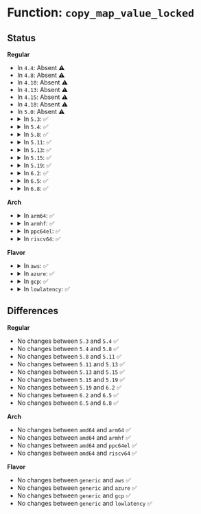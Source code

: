 # Function: <code>copy_map_value_locked</code>

## Status
<b>Regular</b>
<ul>
<li>
In <code>4.4</code>: Absent ⚠️
</li>
<li>
In <code>4.8</code>: Absent ⚠️
</li>
<li>
In <code>4.10</code>: Absent ⚠️
</li>
<li>
In <code>4.13</code>: Absent ⚠️
</li>
<li>
In <code>4.15</code>: Absent ⚠️
</li>
<li>
In <code>4.18</code>: Absent ⚠️
</li>
<li>
In <code>5.0</code>: Absent ⚠️
</li>
<li>
<details>
<summary>In <code>5.3</code>: ✅</summary>

```c
void copy_map_value_locked(struct bpf_map *map, void *dst, void *src, bool lock_src);
```

**Collision:** Unique Global

**Inline:** No

**Transformation:** False

**Instances:**

```
In kernel/bpf/helpers.c (ffffffff811e6760)
Location: kernel/bpf/helpers.c:299
Inline: False
Direct callers:
  - kernel/bpf/syscall.c:map_lookup_elem
  - kernel/bpf/hashtab.c:htab_map_update_elem
  - kernel/bpf/hashtab.c:htab_map_update_elem
  - kernel/bpf/arraymap.c:array_map_update_elem
  - kernel/bpf/local_storage.c:cgroup_storage_update_elem
  - net/core/bpf_sk_storage.c:sk_storage_update
  - net/core/bpf_sk_storage.c:sk_storage_update
```
**Symbols:**

```
ffffffff811e6760-ffffffff811e6842: copy_map_value_locked (STB_GLOBAL)
```
</details>
</li>
<li>
<details>
<summary>In <code>5.4</code>: ✅</summary>

```c
void copy_map_value_locked(struct bpf_map *map, void *dst, void *src, bool lock_src);
```

**Collision:** Unique Global

**Inline:** No

**Transformation:** False

**Instances:**

```
In kernel/bpf/helpers.c (ffffffff811f2eb0)
Location: kernel/bpf/helpers.c:299
Inline: False
Direct callers:
  - kernel/bpf/syscall.c:map_lookup_elem
  - kernel/bpf/hashtab.c:htab_map_update_elem
  - kernel/bpf/hashtab.c:htab_map_update_elem
  - kernel/bpf/arraymap.c:array_map_update_elem
  - kernel/bpf/local_storage.c:cgroup_storage_update_elem
  - net/core/bpf_sk_storage.c:bpf_sk_storage_clone
  - net/core/bpf_sk_storage.c:sk_storage_update
  - net/core/bpf_sk_storage.c:sk_storage_update
```
**Symbols:**

```
ffffffff811f2eb0-ffffffff811f2f92: copy_map_value_locked (STB_GLOBAL)
```
</details>
</li>
<li>
<details>
<summary>In <code>5.8</code>: ✅</summary>

```c
void copy_map_value_locked(struct bpf_map *map, void *dst, void *src, bool lock_src);
```

**Collision:** Unique Global

**Inline:** No

**Transformation:** False

**Instances:**

```
In kernel/bpf/helpers.c (ffffffff81214e70)
Location: kernel/bpf/helpers.c:314
Inline: False
Direct callers:
  - kernel/bpf/syscall.c:bpf_map_copy_value
  - kernel/bpf/hashtab.c:__htab_map_lookup_and_delete_batch
  - kernel/bpf/hashtab.c:htab_map_update_elem
  - kernel/bpf/hashtab.c:htab_map_update_elem
  - kernel/bpf/arraymap.c:array_map_update_elem
  - kernel/bpf/local_storage.c:cgroup_storage_update_elem
  - net/core/bpf_sk_storage.c:diag_get
  - net/core/bpf_sk_storage.c:bpf_sk_storage_clone
  - net/core/bpf_sk_storage.c:sk_storage_update
  - net/core/bpf_sk_storage.c:sk_storage_update
```
**Symbols:**

```
ffffffff81214e70-ffffffff81214f52: copy_map_value_locked (STB_GLOBAL)
```
</details>
</li>
<li>
<details>
<summary>In <code>5.11</code>: ✅</summary>

```c
void copy_map_value_locked(struct bpf_map *map, void *dst, void *src, bool lock_src);
```

**Collision:** Unique Global

**Inline:** No

**Transformation:** False

**Instances:**

```
In kernel/bpf/helpers.c (ffffffff81216a60)
Location: kernel/bpf/helpers.c:325
Inline: False
Direct callers:
  - kernel/bpf/syscall.c:bpf_map_copy_value
  - kernel/bpf/hashtab.c:__htab_map_lookup_and_delete_batch
  - kernel/bpf/hashtab.c:htab_map_update_elem
  - kernel/bpf/hashtab.c:htab_map_update_elem
  - kernel/bpf/arraymap.c:array_map_update_elem
  - kernel/bpf/local_storage.c:cgroup_storage_update_elem
  - kernel/bpf/bpf_local_storage.c:bpf_local_storage_update
  - kernel/bpf/bpf_local_storage.c:bpf_local_storage_update
  - net/core/bpf_sk_storage.c:diag_get
  - net/core/bpf_sk_storage.c:bpf_sk_storage_clone
```
**Symbols:**

```
ffffffff81216a60-ffffffff81216b42: copy_map_value_locked (STB_GLOBAL)
```
</details>
</li>
<li>
<details>
<summary>In <code>5.13</code>: ✅</summary>

```c
void copy_map_value_locked(struct bpf_map *map, void *dst, void *src, bool lock_src);
```

**Collision:** Unique Global

**Inline:** No

**Transformation:** False

**Instances:**

```
In kernel/bpf/helpers.c (ffffffff812197a0)
Location: kernel/bpf/helpers.c:326
Inline: False
Direct callers:
  - kernel/bpf/syscall.c:bpf_map_copy_value
  - kernel/bpf/hashtab.c:__htab_map_lookup_and_delete_batch
  - kernel/bpf/hashtab.c:htab_map_update_elem
  - kernel/bpf/hashtab.c:htab_map_update_elem
  - kernel/bpf/arraymap.c:array_map_update_elem
  - kernel/bpf/local_storage.c:cgroup_storage_update_elem
  - kernel/bpf/bpf_local_storage.c:bpf_local_storage_update
  - kernel/bpf/bpf_local_storage.c:bpf_local_storage_update
  - net/core/bpf_sk_storage.c:diag_get
  - net/core/bpf_sk_storage.c:bpf_sk_storage_clone
```
**Symbols:**

```
ffffffff812197a0-ffffffff812198a1: copy_map_value_locked (STB_GLOBAL)
```
</details>
</li>
<li>
<details>
<summary>In <code>5.15</code>: ✅</summary>

```c
void copy_map_value_locked(struct bpf_map *map, void *dst, void *src, bool lock_src);
```

**Collision:** Unique Global

**Inline:** No

**Transformation:** False

**Instances:**

```
In kernel/bpf/helpers.c (ffffffff81250430)
Location: kernel/bpf/helpers.c:336
Inline: False
Direct callers:
  - kernel/bpf/syscall.c:bpf_map_copy_value
  - kernel/bpf/hashtab.c:__htab_map_lookup_and_delete_batch
  - kernel/bpf/hashtab.c:__htab_map_lookup_and_delete_elem
  - kernel/bpf/hashtab.c:htab_map_update_elem
  - kernel/bpf/hashtab.c:htab_map_update_elem
  - kernel/bpf/arraymap.c:array_map_update_elem
  - kernel/bpf/local_storage.c:cgroup_storage_update_elem
  - kernel/bpf/bpf_local_storage.c:bpf_local_storage_update
  - kernel/bpf/bpf_local_storage.c:bpf_local_storage_update
  - net/core/bpf_sk_storage.c:diag_get
  - net/core/bpf_sk_storage.c:bpf_sk_storage_clone
```
**Symbols:**

```
ffffffff81250430-ffffffff81250483: copy_map_value_locked (STB_GLOBAL)
```
</details>
</li>
<li>
<details>
<summary>In <code>5.19</code>: ✅</summary>

```c
void copy_map_value_locked(struct bpf_map *map, void *dst, void *src, bool lock_src);
```

**Collision:** Unique Global

**Inline:** No

**Transformation:** False

**Instances:**

```
In kernel/bpf/helpers.c (ffffffff81297aa0)
Location: kernel/bpf/helpers.c:350
Inline: False
Direct callers:
  - kernel/bpf/syscall.c:bpf_map_copy_value
  - kernel/bpf/hashtab.c:__htab_map_lookup_and_delete_batch
  - kernel/bpf/hashtab.c:__htab_map_lookup_and_delete_elem
  - kernel/bpf/hashtab.c:htab_map_update_elem
  - kernel/bpf/hashtab.c:htab_map_update_elem
  - kernel/bpf/arraymap.c:array_map_update_elem
  - kernel/bpf/local_storage.c:cgroup_storage_update_elem
  - kernel/bpf/bpf_local_storage.c:bpf_local_storage_update
  - kernel/bpf/bpf_local_storage.c:bpf_local_storage_update
  - net/core/bpf_sk_storage.c:diag_get
  - net/core/bpf_sk_storage.c:bpf_sk_storage_clone
```
**Symbols:**

```
ffffffff81297aa0-ffffffff81297b2b: copy_map_value_locked (STB_GLOBAL)
```
</details>
</li>
<li>
<details>
<summary>In <code>6.2</code>: ✅</summary>

```c
void copy_map_value_locked(struct bpf_map *map, void *dst, void *src, bool lock_src);
```

**Collision:** Unique Global

**Inline:** No

**Transformation:** False

**Instances:**

```
In kernel/bpf/helpers.c (ffffffff812f2c10)
Location: kernel/bpf/helpers.c:367
Inline: False
Direct callers:
  - kernel/bpf/syscall.c:bpf_map_copy_value
  - kernel/bpf/hashtab.c:__htab_map_lookup_and_delete_batch
  - kernel/bpf/hashtab.c:__htab_map_lookup_and_delete_elem
  - kernel/bpf/hashtab.c:htab_map_update_elem
  - kernel/bpf/hashtab.c:htab_map_update_elem
  - kernel/bpf/arraymap.c:array_map_update_elem
  - kernel/bpf/local_storage.c:cgroup_storage_update_elem
  - kernel/bpf/bpf_local_storage.c:bpf_local_storage_update
  - kernel/bpf/bpf_local_storage.c:bpf_local_storage_update
  - net/core/bpf_sk_storage.c:diag_get
  - net/core/bpf_sk_storage.c:bpf_sk_storage_clone
```
**Symbols:**

```
ffffffff812f2c10-ffffffff812f2ca6: copy_map_value_locked (STB_GLOBAL)
```
</details>
</li>
<li>
<details>
<summary>In <code>6.5</code>: ✅</summary>

```c
void copy_map_value_locked(struct bpf_map *map, void *dst, void *src, bool lock_src);
```

**Collision:** Unique Global

**Inline:** No

**Transformation:** False

**Instances:**

```
In kernel/bpf/helpers.c (ffffffff8131f950)
Location: kernel/bpf/helpers.c:368
Inline: False
Direct callers:
  - kernel/bpf/syscall.c:bpf_map_copy_value
  - kernel/bpf/hashtab.c:__htab_map_lookup_and_delete_batch
  - kernel/bpf/hashtab.c:__htab_map_lookup_and_delete_elem
  - kernel/bpf/hashtab.c:htab_map_update_elem
  - kernel/bpf/hashtab.c:htab_map_update_elem
  - kernel/bpf/arraymap.c:array_map_update_elem
  - kernel/bpf/local_storage.c:cgroup_storage_update_elem
  - kernel/bpf/bpf_local_storage.c:bpf_local_storage_update
  - kernel/bpf/bpf_local_storage.c:bpf_local_storage_update
  - net/core/bpf_sk_storage.c:diag_get
  - net/core/bpf_sk_storage.c:bpf_sk_storage_clone
```
**Symbols:**

```
ffffffff8131f950-ffffffff8131f9e6: copy_map_value_locked (STB_GLOBAL)
```
</details>
</li>
<li>
<details>
<summary>In <code>6.8</code>: ✅</summary>

```c
void copy_map_value_locked(struct bpf_map *map, void *dst, void *src, bool lock_src);
```

**Collision:** Unique Global

**Inline:** No

**Transformation:** False

**Instances:**

```
In kernel/bpf/helpers.c (ffffffff81341e40)
Location: kernel/bpf/helpers.c:374
Inline: False
Direct callers:
  - kernel/bpf/syscall.c:bpf_map_copy_value
  - kernel/bpf/hashtab.c:__htab_map_lookup_and_delete_batch
  - kernel/bpf/hashtab.c:__htab_map_lookup_and_delete_elem
  - kernel/bpf/hashtab.c:htab_map_update_elem
  - kernel/bpf/hashtab.c:htab_map_update_elem
  - kernel/bpf/arraymap.c:array_map_update_elem
  - kernel/bpf/local_storage.c:cgroup_storage_update_elem
  - kernel/bpf/bpf_local_storage.c:bpf_local_storage_update
  - kernel/bpf/bpf_local_storage.c:bpf_local_storage_update
  - net/core/bpf_sk_storage.c:diag_get
  - net/core/bpf_sk_storage.c:bpf_sk_storage_clone
```
**Symbols:**

```
ffffffff81341e40-ffffffff81341ed6: copy_map_value_locked (STB_GLOBAL)
```
</details>
</li>
</ul>
<b>Arch</b>
<ul>
<li>
<details>
<summary>In <code>arm64</code>: ✅</summary>

```c
void copy_map_value_locked(struct bpf_map *map, void *dst, void *src, bool lock_src);
```

**Collision:** Unique Global

**Inline:** No

**Transformation:** False

**Instances:**

```
In kernel/bpf/helpers.c (ffff800010276998)
Location: kernel/bpf/helpers.c:299
Inline: False
Direct callers:
  - kernel/bpf/syscall.c:map_lookup_elem
  - kernel/bpf/hashtab.c:htab_map_update_elem
  - kernel/bpf/hashtab.c:htab_map_update_elem
  - kernel/bpf/arraymap.c:array_map_update_elem
  - kernel/bpf/local_storage.c:cgroup_storage_update_elem
  - net/core/bpf_sk_storage.c:bpf_sk_storage_clone
  - net/core/bpf_sk_storage.c:sk_storage_update
  - net/core/bpf_sk_storage.c:sk_storage_update
```
**Symbols:**

```
ffff800010276998-ffff800010276acc: copy_map_value_locked (STB_GLOBAL)
```
</details>
</li>
<li>
<details>
<summary>In <code>armhf</code>: ✅</summary>

```c
void copy_map_value_locked(struct bpf_map *map, void *dst, void *src, bool lock_src);
```

**Collision:** Unique Global

**Inline:** No

**Transformation:** False

**Instances:**

```
In kernel/bpf/helpers.c (c04a8f54)
Location: kernel/bpf/helpers.c:299
Inline: False
Direct callers:
  - kernel/bpf/syscall.c:map_lookup_elem
  - kernel/bpf/hashtab.c:htab_map_update_elem
  - kernel/bpf/hashtab.c:htab_map_update_elem
  - kernel/bpf/arraymap.c:array_map_update_elem
  - kernel/bpf/local_storage.c:cgroup_storage_update_elem
  - net/core/bpf_sk_storage.c:bpf_sk_storage_clone
  - net/core/bpf_sk_storage.c:sk_storage_update
  - net/core/bpf_sk_storage.c:sk_storage_update
```
**Symbols:**

```
c04a8f54-c04a9080: copy_map_value_locked (STB_GLOBAL)
```
</details>
</li>
<li>
<details>
<summary>In <code>ppc64el</code>: ✅</summary>

```c
void copy_map_value_locked(struct bpf_map *map, void *dst, void *src, bool lock_src);
```

**Collision:** Unique Global

**Inline:** No

**Transformation:** False

**Instances:**

```
In kernel/bpf/helpers.c (c00000000031ef00)
Location: kernel/bpf/helpers.c:299
Inline: False
Direct callers:
  - kernel/bpf/syscall.c:map_lookup_elem
  - kernel/bpf/hashtab.c:htab_map_update_elem
  - kernel/bpf/hashtab.c:htab_map_update_elem
  - kernel/bpf/arraymap.c:array_map_update_elem
  - kernel/bpf/local_storage.c:cgroup_storage_update_elem
  - net/core/bpf_sk_storage.c:bpf_sk_storage_clone
  - net/core/bpf_sk_storage.c:sk_storage_update
  - net/core/bpf_sk_storage.c:sk_storage_update
```
**Symbols:**

```
c00000000031ef00-c00000000031f088: copy_map_value_locked (STB_GLOBAL)
```
</details>
</li>
<li>
<details>
<summary>In <code>riscv64</code>: ✅</summary>

```c
void copy_map_value_locked(struct bpf_map *map, void *dst, void *src, bool lock_src);
```

**Collision:** Unique Global

**Inline:** No

**Transformation:** False

**Instances:**

```
In kernel/bpf/helpers.c (ffffffe0001aed14)
Location: kernel/bpf/helpers.c:299
Inline: False
Direct callers:
  - kernel/bpf/syscall.c:map_lookup_elem
  - kernel/bpf/hashtab.c:htab_map_update_elem
  - kernel/bpf/hashtab.c:htab_map_update_elem
  - kernel/bpf/arraymap.c:array_map_update_elem
  - kernel/bpf/local_storage.c:cgroup_storage_update_elem
  - net/core/bpf_sk_storage.c:bpf_sk_storage_clone
  - net/core/bpf_sk_storage.c:sk_storage_update
  - net/core/bpf_sk_storage.c:sk_storage_update
```
**Symbols:**

```
ffffffe0001aed14-ffffffe0001aee08: copy_map_value_locked (STB_GLOBAL)
```
</details>
</li>
</ul>
<b>Flavor</b>
<ul>
<li>
<details>
<summary>In <code>aws</code>: ✅</summary>

```c
void copy_map_value_locked(struct bpf_map *map, void *dst, void *src, bool lock_src);
```

**Collision:** Unique Global

**Inline:** No

**Transformation:** False

**Instances:**

```
In kernel/bpf/helpers.c (ffffffff811eb4d0)
Location: kernel/bpf/helpers.c:299
Inline: False
Direct callers:
  - kernel/bpf/syscall.c:map_lookup_elem
  - kernel/bpf/hashtab.c:htab_map_update_elem
  - kernel/bpf/hashtab.c:htab_map_update_elem
  - kernel/bpf/arraymap.c:array_map_update_elem
  - kernel/bpf/local_storage.c:cgroup_storage_update_elem
  - net/core/bpf_sk_storage.c:bpf_sk_storage_clone
  - net/core/bpf_sk_storage.c:sk_storage_update
  - net/core/bpf_sk_storage.c:sk_storage_update
```
**Symbols:**

```
ffffffff811eb4d0-ffffffff811eb5b2: copy_map_value_locked (STB_GLOBAL)
```
</details>
</li>
<li>
<details>
<summary>In <code>azure</code>: ✅</summary>

```c
void copy_map_value_locked(struct bpf_map *map, void *dst, void *src, bool lock_src);
```

**Collision:** Unique Global

**Inline:** No

**Transformation:** False

**Instances:**

```
In kernel/bpf/helpers.c (ffffffff811de280)
Location: kernel/bpf/helpers.c:299
Inline: False
Direct callers:
  - kernel/bpf/syscall.c:map_lookup_elem
  - kernel/bpf/hashtab.c:htab_map_update_elem
  - kernel/bpf/hashtab.c:htab_map_update_elem
  - kernel/bpf/arraymap.c:array_map_update_elem
  - kernel/bpf/local_storage.c:cgroup_storage_update_elem
  - net/core/bpf_sk_storage.c:bpf_sk_storage_clone
  - net/core/bpf_sk_storage.c:sk_storage_update
  - net/core/bpf_sk_storage.c:sk_storage_update
```
**Symbols:**

```
ffffffff811de280-ffffffff811de34d: copy_map_value_locked (STB_GLOBAL)
```
</details>
</li>
<li>
<details>
<summary>In <code>gcp</code>: ✅</summary>

```c
void copy_map_value_locked(struct bpf_map *map, void *dst, void *src, bool lock_src);
```

**Collision:** Unique Global

**Inline:** No

**Transformation:** False

**Instances:**

```
In kernel/bpf/helpers.c (ffffffff811e92a0)
Location: kernel/bpf/helpers.c:299
Inline: False
Direct callers:
  - kernel/bpf/syscall.c:map_lookup_elem
  - kernel/bpf/hashtab.c:htab_map_update_elem
  - kernel/bpf/hashtab.c:htab_map_update_elem
  - kernel/bpf/arraymap.c:array_map_update_elem
  - kernel/bpf/local_storage.c:cgroup_storage_update_elem
  - net/core/bpf_sk_storage.c:bpf_sk_storage_clone
  - net/core/bpf_sk_storage.c:sk_storage_update
  - net/core/bpf_sk_storage.c:sk_storage_update
```
**Symbols:**

```
ffffffff811e92a0-ffffffff811e9382: copy_map_value_locked (STB_GLOBAL)
```
</details>
</li>
<li>
<details>
<summary>In <code>lowlatency</code>: ✅</summary>

```c
void copy_map_value_locked(struct bpf_map *map, void *dst, void *src, bool lock_src);
```

**Collision:** Unique Global

**Inline:** No

**Transformation:** False

**Instances:**

```
In kernel/bpf/helpers.c (ffffffff811f7650)
Location: kernel/bpf/helpers.c:299
Inline: False
Direct callers:
  - kernel/bpf/syscall.c:map_lookup_elem
  - kernel/bpf/hashtab.c:htab_map_update_elem
  - kernel/bpf/hashtab.c:htab_map_update_elem
  - kernel/bpf/arraymap.c:array_map_update_elem
  - kernel/bpf/local_storage.c:cgroup_storage_update_elem
  - net/core/bpf_sk_storage.c:bpf_sk_storage_clone
  - net/core/bpf_sk_storage.c:sk_storage_update
  - net/core/bpf_sk_storage.c:sk_storage_update
```
**Symbols:**

```
ffffffff811f7650-ffffffff811f7756: copy_map_value_locked (STB_GLOBAL)
```
</details>
</li>
</ul>

## Differences
<b>Regular</b>
<ul>
<li>
No changes between <code>5.3</code> and <code>5.4</code> ✅
</li>
<li>
No changes between <code>5.4</code> and <code>5.8</code> ✅
</li>
<li>
No changes between <code>5.8</code> and <code>5.11</code> ✅
</li>
<li>
No changes between <code>5.11</code> and <code>5.13</code> ✅
</li>
<li>
No changes between <code>5.13</code> and <code>5.15</code> ✅
</li>
<li>
No changes between <code>5.15</code> and <code>5.19</code> ✅
</li>
<li>
No changes between <code>5.19</code> and <code>6.2</code> ✅
</li>
<li>
No changes between <code>6.2</code> and <code>6.5</code> ✅
</li>
<li>
No changes between <code>6.5</code> and <code>6.8</code> ✅
</li>
</ul>
<b>Arch</b>
<ul>
<li>
No changes between <code>amd64</code> and <code>arm64</code> ✅
</li>
<li>
No changes between <code>amd64</code> and <code>armhf</code> ✅
</li>
<li>
No changes between <code>amd64</code> and <code>ppc64el</code> ✅
</li>
<li>
No changes between <code>amd64</code> and <code>riscv64</code> ✅
</li>
</ul>
<b>Flavor</b>
<ul>
<li>
No changes between <code>generic</code> and <code>aws</code> ✅
</li>
<li>
No changes between <code>generic</code> and <code>azure</code> ✅
</li>
<li>
No changes between <code>generic</code> and <code>gcp</code> ✅
</li>
<li>
No changes between <code>generic</code> and <code>lowlatency</code> ✅
</li>
</ul>
